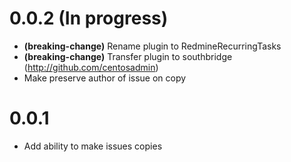 # 0.0.2 (In progress)

* **(breaking-change)** Rename plugin to RedmineRecurringTasks
* **(breaking-change)** Transfer plugin to southbridge (http://github.com/centosadmin)
* Make preserve author of issue on copy

# 0.0.1
* Add ability to make issues copies